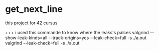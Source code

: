 # get_next_line
this project for 42 cursus


+++ i used this commande to know where the leaks's palces 
valgrind --show-leak-kinds=all --track-origins=yes --leak-check=full -s ./a.out
 valgrind  --leak-check=full -s ./a.out